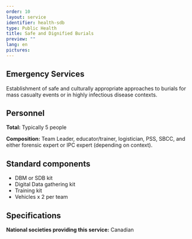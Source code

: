 ```yaml
---
order: 10
layout: service
identifier: health-sdb
type: Public Health
title: Safe and Dignified Burials
preview: ""
lang: en
pictures:
---
```


## Emergency Services

Establishment of safe and culturally appropriate approaches to burials for mass casualty events or in highly infectious disease contexts.

## Personnel

**Total:** Typically 5 people

**Composition:** Team Leader, educator/trainer, logistician, PSS, SBCC, and either forensic expert or IPC expert (depending on context).

## Standard components

- DBM or SDB kit
- Digital Data gathering kit
- Training kit
- Vehicles x 2 per team

## Specifications

**National societies providing this service:** Canadian

